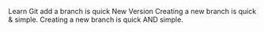 Learn Git
add a branch is quick
New Version
Creating a new branch is quick & simple.
Creating a new branch is quick AND simple.
